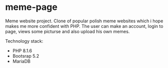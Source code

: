 # meme-page
Meme website project.
Clone of popular polish meme websites which i hope makes me more confident with PHP.
The user can make an account, login to page, views some picturse and also upload his own memes.

Technology stack:
<ul>
  <li>PHP 8.1.6</li>
  <li>Bootsrap 5.2 </li>
  <li>MariaDB</li>
</ul>
